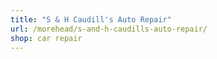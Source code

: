 ```yaml
---
title: "S & H Caudill's Auto Repair"
url: /morehead/s-and-h-caudills-auto-repair/
shop: car repair
---
```

